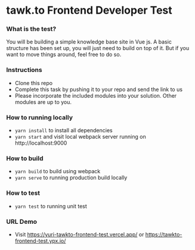 # tawk.to Frontend Developer Test

### What is the test?

You will be building a simple knowledge base site in Vue js. A basic structure has been set up, you will just need to build on top of it.
But if you want to move things around, feel free to do so. 

### Instructions

- Clone this repo
- Complete this task by pushing it to your repo and send the link to us
- Please incorporate the included modules into your solution. Other modules are up to you.

### How to running locally

- `yarn install` to install all dependencies
- `yarn start` and visit local webpack server running on http://localhost:9000

### How to build

- `yarn build` to build using webpack
- `yarn serve` to running production build locally

### How to test

- `yarn test` to running unit test

### URL Demo

- Visit https://yuri-tawkto-frontend-test.vercel.app/ or https://tawkto-frontend-test.ypx.io/